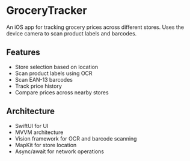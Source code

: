 # GroceryTracker

An iOS app for tracking grocery prices across different stores. Uses the device camera to scan product labels and barcodes.

## Features

- Store selection based on location
- Scan product labels using OCR
- Scan EAN-13 barcodes
- Track price history
- Compare prices across nearby stores

## Architecture

- SwiftUI for UI
- MVVM architecture
- Vision framework for OCR and barcode scanning
- MapKit for store location
- Async/await for network operations

